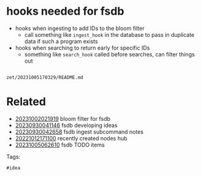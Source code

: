 # hooks needed for fsdb

- hooks when ingesting to add IDs to the bloom filter
  - call something like `ingest_hook` in the database to pass in duplicate data if such a program exists
- hooks when searching to return early for specific IDs
  - something like `search_hook` called before searches, can filter things out

```
```

` zet/20231005170329/README.md `

# Related

- [20231002021919](/zet/20231002021919/README.md) bloom filter for fsdb
- [20230930041146](/zet/20230930041146/README.md) fsdb developing ideas
- [20230930042658](/zet/20230930042658/README.md) fsdb ingest subcommand notes
- [20221012171100](/zet/20221012171100/README.md) recently created nodes hub
- [20231005062610](/zet/20231005062610/README.md) fsdb TODO items

Tags:

    #idea
